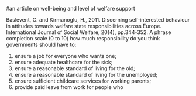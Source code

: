 #an article on well-being and level of welfare support 

Baslevent, C. and Kirmanoglu, H., 2011. Discerning self‐interested behaviour in attitudes towards welfare state responsibilities across Europe. International Journal of Social Welfare, 20(4), pp.344-352.
A phrase completion scale (0 to 10)
 how much responsibility do you think governments should have to:
 1. ensure a job for everyone who wants one; 
 2. ensure adequate healthcare for the sick;
 3.  ensure a reasonable standard of living for the old; 
 4.  ensure a reasonable standard of living for the unemployed;
 5.  ensure sufficient childcare services for working parents; 
 6.  provide paid leave from work for people who
